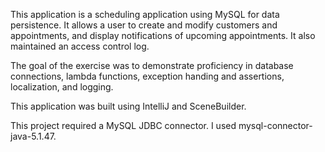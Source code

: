 This application is a scheduling application using MySQL for data persistence. It allows a user to create and modify customers and appointments, and display notifications of upcoming appointments. It also maintained an access control log.

The goal of the exercise was to demonstrate proficiency in database connections, lambda functions, exception handing and assertions, localization, and logging.

This application was built using IntelliJ and SceneBuilder.

This project required a MySQL JDBC connector. I used mysql-connector-java-5.1.47.
